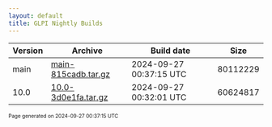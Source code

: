 ```yaml
---
layout: default
title: GLPI Nightly Builds
---
```


Version|Archive|Build date|Size
---|---|---|---
main|[main-815cadb.tar.gz](main-815cadb.tar.gz)|2024-09-27 00:37:15 UTC|80112229
10.0|[10.0-3d0e1fa.tar.gz](10.0-3d0e1fa.tar.gz)|2024-09-27 00:32:01 UTC|60624817

<font size="1">Page generated on 2024-09-27 00:37:15 UTC</font>
